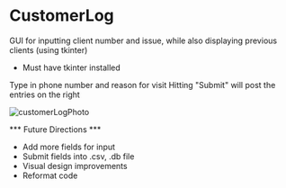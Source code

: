 # CustomerLog
GUI for inputting client number and issue, while also displaying previous clients (using tkinter)

* Must have tkinter installed 

Type in phone number and reason for visit 
Hitting "Submit" will post the entries on the right 

![customerLogPhoto](https://user-images.githubusercontent.com/78657977/186732241-76fefb68-01ff-47e2-8d9e-dee63758aa79.png)





*** Future Directions ***
- Add more fields for input 
- Submit fields into .csv, .db file 
- Visual design improvements 
- Reformat code 
